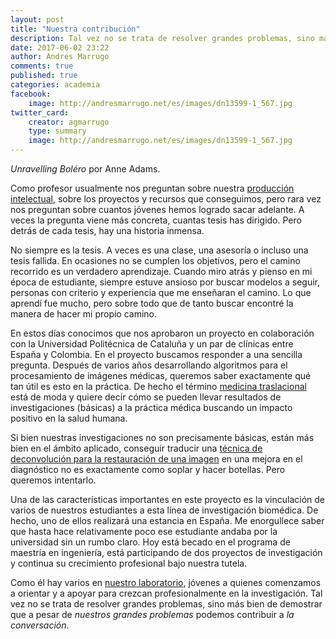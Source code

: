 ```yaml
---
layout: post
title: "Nuestra contribución"
description: Tal vez no se trata de resolver grandes problemas, sino más bien de demostrar que a pesar de nuestros grandes problemas podemos contribuir a la conversación.
date: 2017-06-02 23:22
author: Andres Marrugo
comments: true
published: true
categories: academia
facebook:
    image: http://andresmarrugo.net/es/images/dn13599-1_567.jpg
twitter_card:
    creator: agmarrugo
    type: summary
    image: http://andresmarrugo.net/es/images/dn13599-1_567.jpg
---
```


<div class="aic" style="width:460px"><img src="http://andresmarrugo.net/es/images/dn13599-1_567.jpg" alt="" width="" height="" border="0" /><br>
<em>Unravelling Boléro</em> por Anne Adams.</div> 

Como profesor usualmente nos preguntan sobre nuestra [producción intelectual][4], sobre los proyectos y recursos que conseguimos, pero rara vez nos preguntan sobre cuantos jóvenes hemos logrado sacar adelante. A veces la pregunta viene más concreta, cuantas tesis has dirigido. Pero detrás de cada tesis, hay una historia inmensa. 

No siempre es la tesis. A veces es una clase, una asesoría o incluso una tesis fallida. En ocasiones no se cumplen los objetivos, pero el camino recorrido es un verdadero aprendizaje. Cuando miro atrás y pienso en mi época de estudiante, siempre estuve ansioso por buscar modelos a seguir, personas con criterio y experiencia que me enseñaran el camino. Lo que aprendí fue mucho, pero sobre todo que de tanto buscar encontré la manera de hacer mi propio camino.

En estos días conocimos que nos aprobaron un proyecto en colaboración con la Universidad Politécnica de Cataluña y un par de clínicas entre España y Colombia. En el proyecto buscamos responder a una sencilla pregunta. Después de varios años desarrollando algoritmos para el procesamiento de imágenes médicas, queremos saber exactamente qué tan útil es esto en la práctica. De hecho el término [medicina traslacional][1] está de moda y quiere decir cómo se pueden llevar resultados de investigaciones (básicas) a la práctica médica buscando un impacto positivo en la salud humana.

Si bien nuestras investigaciones no son precisamente básicas, están más bien en el ámbito aplicado,  conseguir traducir una [técnica de deconvolución para la restauración de una imagen][2] en una mejora en el diagnóstico no es exactamente como soplar y hacer botellas. Pero queremos intentarlo.

Una de las características importantes en este proyecto es la vinculación de varios de nuestros estudiantes a esta línea de investigación biomédica. De hecho, uno de ellos realizará una estancia en España. Me enorgullece saber que hasta hace relativamente poco ese estudiante andaba por la universidad sin un rumbo claro. Hoy está becado en el programa de maestría en ingeniería, está participando de dos proyectos de investigación y continua su crecimiento profesional bajo nuestra tutela. 

Como él hay varios en  [nuestro laboratorio][3], jóvenes a quienes comenzamos a orientar y a apoyar para crezcan profesionalmente en la investigación. Tal vez no se trata de resolver grandes problemas, sino más bien de demostrar que a pesar de *nuestros grandes problemas* podemos contribuir a *la conversación*.

[1]: http://www.scielo.org.ar/scielo.php?script=sci_arttext&pid=S0025-76802014000200018 "Medicina traslacional, ¿moda o necesidad?"
[2]: http://biomedicaloptics.spiedigitallibrary.org/article.aspx?articleid=1167113 "Retinal image restoration by means of blind deconvolution | Journal of Biomedical Optics | SPIE"
[3]: http://opilab.unitecnologica.edu.co
[4]: https://scholar.google.com.co/citations?user=TH8nMmUAAAAJ&hl=en&oi=ao "Andres G. Marrugo - Google Scholar Citations"